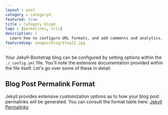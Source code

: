 ```yaml
---
layout : post
category : category4
featured: true
title : Category blog4
tags : [permalinks, urls]
description: | 
  Learn how to configure URL formats, and add comments and analytics.
featuredimg: images/blog/blog12.jpg
---
```


Your Jekyll-Bootstrap blog can be configured by setting options within the `./_config.yml` file.
You'll note the extensive documentation provided within the file itself. Let's go over some of these in detail:

## Blog Post Permalink Format

Jekyll provides extensive customization options as to how your blog post permalinks will be generated.
You can consult the format table here: [Jekyll Permalinks](https://github.com/mojombo/jekyll/wiki/Permalinks)
